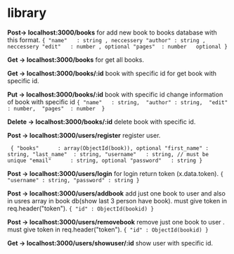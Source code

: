 
# library

**Post-> localhost:3000/books**  for add new book to books database with this format.
`{
    "name"   : string , neccessery
    "author" : string , neccessery
    "edit"   : number , optional
    "pages"  : number   optional
 }`
 
**Get -> localhost:3000/books** for get all books.

**Get -> localhost:3000/books/:id** book with specific id  for get book with specific id.

**Put -> localhost:3000/books/:id**  book with specific id  change information of book with specific id
`{
    "name"   : string, 
    "author" : string, 
    "edit"   : number, 
    "pages"  : number 
 }`
 
 **Delete ->  localhost:3000/books/:id** delete book with specific id.
 
**Post -> localhost:3000/users/register** register user.
 
` {
    "books"      : array(ObjectId(book)), optional
    "first_name" : string,
    "last_name"  : string,
    "username"   : string, // must be unique
    "email"      : string, optional
    "password"   : string
}`

**Post -> localhost:3000/users/login**  for login return token (x.data.token).
`{
  "username" : string,
  "password" : string
}`

**Post -> localhost:3000/users/addbook**  add just one book to user and also in usres array in book db(show last 3 person have book).
must give token in req.header("token").
`{
"id" : ObjectId(bookid)
}`

**Post -> localhost:3000/users/removebook**  remove just one book to user .
must give token in req.header("token").
`{
"id" : ObjectId(bookid)
}`

**Get -> localhost:3000/users/showuser/:id** show user with specific id.







